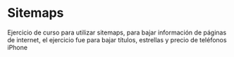 # Sitemaps
Ejercicio de curso para utilizar sitemaps, para bajar información de páginas de internet, el ejercicio fue para bajar títulos, estrellas y precio de teléfonos iPhone
